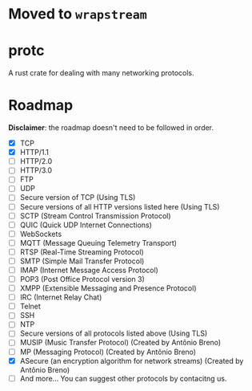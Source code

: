 # Moved to `wrapstream`

# protc
A rust crate for dealing with many networking protocols.

# Roadmap

**Disclaimer**: the roadmap doesn't need to be followed in order.

- [x] TCP
- [x] HTTP/1.1
- [ ] HTTP/2.0
- [ ] HTTP/3.0
- [ ] FTP
- [ ] UDP
- [ ] Secure version of TCP (Using TLS)
- [ ] Secure versions of all HTTP versions listed here (Using TLS)
- [ ] SCTP (Stream Control Transmission Protocol)
- [ ] QUIC (Quick UDP Internet Connections)
- [ ] WebSockets
- [ ] MQTT (Message Queuing Telemetry Transport)
- [ ] RTSP (Real-Time Streaming Protocol)
- [ ] SMTP (Simple Mail Transfer Protocol)
- [ ] IMAP (Internet Message Access Protocol)
- [ ] POP3 (Post Office Protocol version 3)
- [ ] XMPP (Extensible Messaging and Presence Protocol)
- [ ] IRC (Internet Relay Chat)
- [ ] Telnet
- [ ] SSH
- [ ] NTP
- [ ] Secure versions of all protocols listed above (Using TLS)
- [ ] MUSIP (Music Transfer Protocol) (Created by Antônio Breno)
- [ ] MP (Messaging Protocol) (Created by Antônio Breno)
- [x] ASecure (an encryption algorithm for network streams) (Created by Antônio Breno)
- [ ] And more... You can suggest other protocols by contacitng us.
